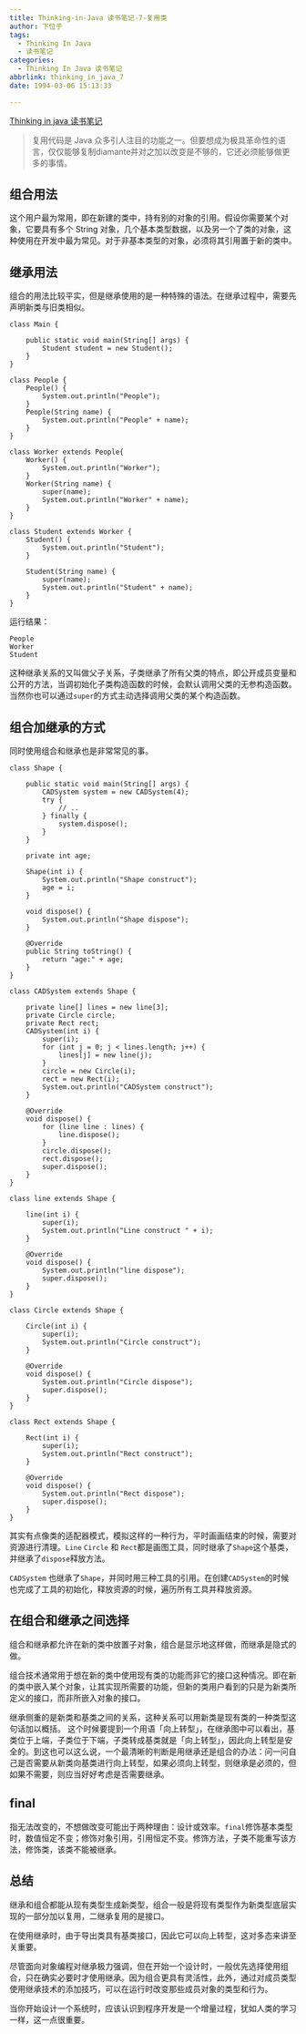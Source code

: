 ```yaml
---
title: Thinking-in-Java 读书笔记-7-复用类
author: 下位子
tags:
  - Thinking In Java
  - 读书笔记
categories:
  - Thinking In Java 读书笔记
abbrlink: thinking_in_java_7
date: 1994-03-06 15:13:33

---
```


[Thinking in java 读书笔记](http://xiaweizi.cn/categories/Thinking-In-Java-%E8%AF%BB%E4%B9%A6%E7%AC%94%E8%AE%B0/)

> 复用代码是 Java 众多引人注目的功能之一。但要想成为极具革命性的语言，仅仅能够复制diamante并对之加以改变是不够的，它还必须能够做更多的事情。

## 组合用法

这个用户最为常用，即在新建的类中，持有别的对象的引用。假设你需要某个对象，它要具有多个 String 对象，几个基本类型数据，以及另一个了类的对象，这种使用在开发中最为常见。对于非基本类型的对象，必须将其引用置于新的类中。

<!-- more -->

## 继承用法

组合的用法比较平实，但是继承使用的是一种特殊的语法。在继承过程中，需要先声明新类与旧类相似。

```
class Main {

    public static void main(String[] args) {
        Student student = new Student();
    }
}

class People {
    People() {
        System.out.println("People");
    }
    People(String name) {
        System.out.println("People" + name);
    }
}

class Worker extends People{
    Worker() {
        System.out.println("Worker");
    }
    Worker(String name) {
        super(name);
        System.out.println("Worker" + name);
    }
}

class Student extends Worker {
    Student() {
        System.out.println("Student");
    }

    Student(String name) {
        super(name);
        System.out.println("Student" + name);
    }
}
```

运行结果：

```
People
Worker
Student
```

这种继承关系的又叫做父子关系，子类继承了所有父类的特点，即公开成员变量和公开的方法，当调初始化子类构造函数的时候，会默认调用父类的无参构造函数。当然你也可以通过`super`的方式主动选择调用父类的某个构造函数。

## 组合加继承的方式

同时使用组合和继承也是非常常见的事。

```
class Shape {

    public static void main(String[] args) {
        CADSystem system = new CADSystem(4);
        try {
            // ..
        } finally {
            system.dispose();
        }
    }

    private int age;

    Shape(int i) {
        System.out.println("Shape construct");
        age = i;
    }

    void dispose() {
        System.out.println("Shape dispose");
    }

    @Override
    public String toString() {
        return "age:" + age;
    }
}

class CADSystem extends Shape {

    private line[] lines = new line[3];
    private Circle circle;
    private Rect rect;
    CADSystem(int i) {
        super(i);
        for (int j = 0; j < lines.length; j++) {
            lines[j] = new line(j);
        }
        circle = new Circle(i);
        rect = new Rect(i);
        System.out.println("CADSystem construct");
    }

    @Override
    void dispose() {
        for (line line : lines) {
            line.dispose();
        }
        circle.dispose();
        rect.dispose();
        super.dispose();
    }
}

class line extends Shape {

    line(int i) {
        super(i);
        System.out.println("Line construct " + i);
    }

    @Override
    void dispose() {
        System.out.println("line dispose");
        super.dispose();
    }
}

class Circle extends Shape {

    Circle(int i) {
        super(i);
        System.out.println("Circle construct");
    }

    @Override
    void dispose() {
        System.out.println("Circle dispose");
        super.dispose();
    }
}

class Rect extends Shape {

    Rect(int i) {
        super(i);
        System.out.println("Rect construct");
    }

    @Override
    void dispose() {
        System.out.println("Rect dispose");
        super.dispose();
    }
}
```

其实有点像类的适配器模式，模拟这样的一种行为，平时画画结束的时候，需要对资源进行清理。`Line` `Circle` 和 `Rect`都是画图工具，同时继承了`Shape`这个基类，并继承了`dispose`释放方法。

`CADSystem` 也继承了`Shape`，并同时用三种工具的引用。在创建`CADSystem`的时候也完成了工具的初始化，释放资源的时候，遍历所有工具并释放资源。

## 在组合和继承之间选择

组合和继承都允许在新的类中放置子对象，组合是显示地这样做，而继承是隐式的做。

组合技术通常用于想在新的类中使用现有类的功能而非它的接口这种情况。即在新的类中嵌入某个对象，让其实现所需要的功能，但新的类用户看到的只是为新类所定义的接口，而非所嵌入对象的接口。

继承侧重的是新类和基类之间的关系，这种关系可以用新类是现有类的一种类型这句话加以概括。
这个时候要提到一个用语「向上转型」，在继承图中可以看出，基类位于上端，子类位于下端，子类转成基类就是「向上转型」，因此向上转型是安全的。到这也可以这么说，一个最清晰的判断是用继承还是组合的办法：问一问自己是否需要从新类向基类进行向上转型，如果必须向上转型，则继承是必须的，但如果不需要，则应当好好考虑是否需要继承。

## final

指无法改变的，不想做改变可能出于两种理由：设计或效率。`final`修饰基本类型时，数值恒定不变；修饰对象引用，引用恒定不变。修饰方法，子类不能重写该方法，修饰类，该类不能被继承。


## 总结

继承和组合都能从现有类型生成新类型，组合一般是将现有类型作为新类型底层实现的一部分加以复用，二继承复用的是接口。

在使用继承时，由于导出类具有基类接口，因此它可以向上转型，这对多态来讲至关重要。

尽管面向对象编程对继承极力强调，但在开始一个设计时，一般优先选择使用组合，只在确实必要时才使用继承。因为组合更具有灵活性，此外，通过对成员类型使用继承技术的添加技巧，可以在运行时改变那些成员对象的类型和行为。

当你开始设计一个系统时，应该认识到程序开发是一个增量过程，犹如人类的学习一样，这一点很重要。
